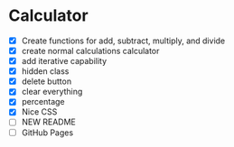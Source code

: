 # Calculator
- [x] Create functions for add, subtract, multiply, and divide
- [x] create normal calculations calculator
- [x] add iterative capability
- [x] hidden class
- [x] delete button
- [x] clear everything
- [x] percentage
- [x] Nice CSS
- [ ] NEW README
- [ ] GitHub Pages